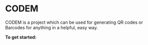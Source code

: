 # CODEM
CODEM is a project which can be used for generating QR codes or Barcodes for anything  in a helpful, easy way.

<strong>To get started:<strong>
